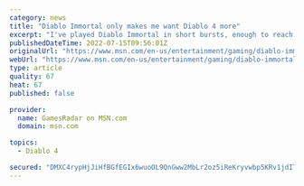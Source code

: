 ```yaml
---
category: news
title: "Diablo Immortal only makes me want Diablo 4 more"
excerpt: "I've played Diablo Immortal in short bursts, enough to reach level 43 as a Necromancer – and I don't regret a single undead minute of it. There's a lot that can (and should) be said about the ..."
publishedDateTime: 2022-07-15T09:56:01Z
originalUrl: "https://www.msn.com/en-us/entertainment/gaming/diablo-immortal-only-makes-me-want-diablo-4-more/ar-AAZCrmp"
webUrl: "https://www.msn.com/en-us/entertainment/gaming/diablo-immortal-only-makes-me-want-diablo-4-more/ar-AAZCrmp"
type: article
quality: 67
heat: 67
published: false

provider:
  name: GamesRadar on MSN.com
  domain: msn.com

topics:
  - Diablo 4

secured: "DMXC4rypHjJiHfBGfEGIx6wuoOL9QnGww2MbLr2oz5iReKryvwbp5KRv1jdITF/3QKt9Pj1EZKFpPzAhz86FW4mMagroFN3CZIsXG0dp6AnnQpp2nVSeqYeCi/0HTD/ErU29EhazB/4joM3w0vTW3i0P8jdX15ZIDIWt/+Tud0tqUWQ/YrxIy9rF9NLfUcMY6i3LA5jiuYw4AR3rgTfUpNHp3PZGH5SNBBK2zLDZQr//deVL5XQkUN5Vjxn79OC44Aym9Hlpv09Fe2KDIPMDKWQvLVpcPsK5qeMzyQ4RJlQJokIgi6j2+Lj2NVuBGk4NkHoSKYJSbgkt8NHTW+fZekwd7gsUBS211ayduA48x1o=;n9lZfWogARlh4gtbo65m4g=="
---
```


